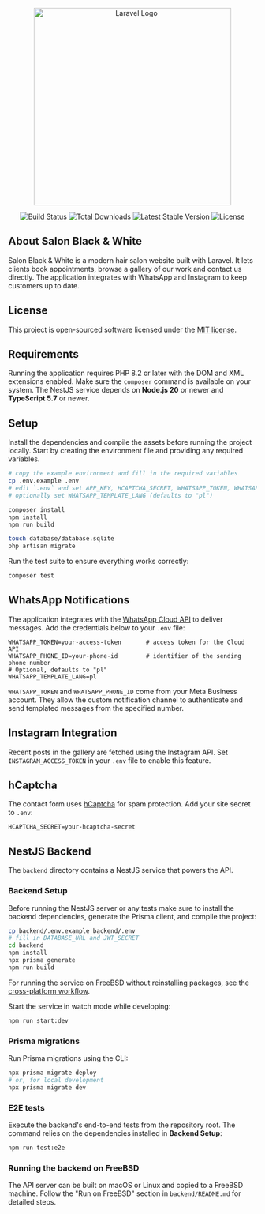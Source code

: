 <p align="center"><a href="https://laravel.com" target="_blank"><img src="https://raw.githubusercontent.com/laravel/art/master/logo-lockup/5%20SVG/2%20CMYK/1%20Full%20Color/laravel-logolockup-cmyk-red.svg" width="400" alt="Laravel Logo"></a></p>

<p align="center">
<a href="https://github.com/laravel/framework/actions"><img src="https://github.com/laravel/framework/workflows/tests/badge.svg" alt="Build Status"></a>
<a href="https://packagist.org/packages/laravel/framework"><img src="https://img.shields.io/packagist/dt/laravel/framework" alt="Total Downloads"></a>
<a href="https://packagist.org/packages/laravel/framework"><img src="https://img.shields.io/packagist/v/laravel/framework" alt="Latest Stable Version"></a>
<a href="https://packagist.org/packages/laravel/framework"><img src="https://img.shields.io/packagist/l/laravel/framework" alt="License"></a>
</p>

## About Salon Black & White

Salon Black & White is a modern hair salon website built with Laravel.
It lets clients book appointments, browse a gallery of our work and contact us directly.
The application integrates with WhatsApp and Instagram to keep customers up to date.

## License

This project is open-sourced software licensed under the [MIT license](LICENSE).

## Requirements

Running the application requires PHP 8.2 or later with the DOM and XML extensions enabled. Make sure the `composer` command is available on your system. The NestJS service depends on **Node.js 20** or newer and **TypeScript 5.7** or newer.

## Setup

Install the dependencies and compile the assets before running the project locally. Start by creating the environment file and providing any required variables.

```bash
# copy the example environment and fill in the required variables
cp .env.example .env
# edit `.env` and set APP_KEY, HCAPTCHA_SECRET, WHATSAPP_TOKEN, WHATSAPP_PHONE_ID and INSTAGRAM_ACCESS_TOKEN
# optionally set WHATSAPP_TEMPLATE_LANG (defaults to "pl")

composer install
npm install
npm run build

touch database/database.sqlite
php artisan migrate
```

Run the test suite to ensure everything works correctly:

```bash
composer test
```


## WhatsApp Notifications

The application integrates with the [WhatsApp Cloud API](https://developers.facebook.com/docs/whatsapp/) to deliver messages. Add the credentials below to your `.env` file:

```
WHATSAPP_TOKEN=your-access-token       # access token for the Cloud API
WHATSAPP_PHONE_ID=your-phone-id        # identifier of the sending phone number
# Optional, defaults to "pl"
WHATSAPP_TEMPLATE_LANG=pl
```

`WHATSAPP_TOKEN` and `WHATSAPP_PHONE_ID` come from your Meta Business account. They allow the custom notification channel to authenticate and send templated messages from the specified number.

## Instagram Integration

Recent posts in the gallery are fetched using the Instagram API. Set `INSTAGRAM_ACCESS_TOKEN` in your `.env` file to enable this feature.

## hCaptcha

The contact form uses [hCaptcha](https://www.hcaptcha.com/) for spam protection. Add your site secret to `.env`:

```
HCAPTCHA_SECRET=your-hcaptcha-secret
```

## NestJS Backend

The `backend` directory contains a NestJS service that powers the API.

### Backend Setup
Before running the NestJS server or any tests make sure to install the
backend dependencies, generate the Prisma client, and compile the project:

```bash
cp backend/.env.example backend/.env
# fill in DATABASE_URL and JWT_SECRET
cd backend
npm install
npx prisma generate
npm run build
```

For running the service on FreeBSD without reinstalling packages, see the
[cross-platform workflow](backend/README.md#cross-platform-workflow-macoslinux--freebsd).

Start the service in watch mode while developing:

```bash
npm run start:dev
```

### Prisma migrations

Run Prisma migrations using the CLI:

```bash
npx prisma migrate deploy
# or, for local development
npx prisma migrate dev
```

### E2E tests

Execute the backend's end-to-end tests from the repository root. The command
relies on the dependencies installed in **Backend Setup**:

```bash
npm run test:e2e
```

### Running the backend on FreeBSD

The API server can be built on macOS or Linux and copied to a FreeBSD
machine. Follow the "Run on FreeBSD" section in `backend/README.md` for
detailed steps.
